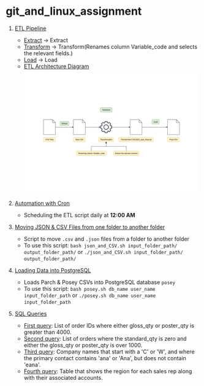 # git_and_linux_assignment
1. [ETL Pipeline](./Scripts/bash/etl.sh)
   - [Extract](./Scripts/bash/etl.sh#L3) → Extract
   - [Transform](./Scripts/bash/etl.sh#L16) → Transform(Renames column Variable_code and selects the relevant fields.)
   - [Load](./Scripts/bash/etl.sh#L30) → Load
   - [ETL Architecture Diagram](./Scripts/diagrams/Diagram.png)
      ![](./Scripts/diagrams/Diagram.png)

2. [Automation with Cron](./Scripts/bash/etl.sh#L42)
   - Scheduling the ETL script daily at **12:00 AM**

3. [Moving JSON & CSV Files from one folder to another folder](./Scripts/bash/json_and_CSV.sh)
   - Script to move `.csv` and `.json` files from a folder to another folder
   - To use this script: `bash json_and_CSV.sh input_folder_path/ output_folder_path/` or `./json_and_CSV.sh input_folder_path/ output_folder_path/` 

4. [Loading Data into PostgreSQL](./Scripts/bash/posey.sh)
   - Loads Parch & Posey CSVs into PostgreSQL database `posey`
   - To use this script: `bash posey.sh db_name user_name input_folder_path` or `./posey.sh db_name user_name input_folder_path`

5. [SQL Queries](./Scripts/sql/first_question.sql)
   - [First query](./Scripts/sql/first_question.sql): List of order IDs where either gloss_qty or poster_qty is greater than 4000.
   - [Second query](./Scripts/sql/second_question.sql):  List of orders where the standard_qty is zero and either the gloss_qty or poster_qty is over 1000.
   - [Third query](./Scripts/sql/third_question.sql): Company names that start with a 'C' or 'W', and where the primary contact contains 'ana' or 'Ana', but does not contain 'eana'.
   - [Fourth query](./Scripts/sql/fourth_question.sql): Table that shows the region for each sales rep along with their associated accounts.

